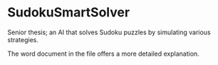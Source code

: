 # SudokuSmartSolver
Senior thesis; an AI that solves Sudoku puzzles by simulating various strategies.

The word document in the file offers a more detailed explanation.
